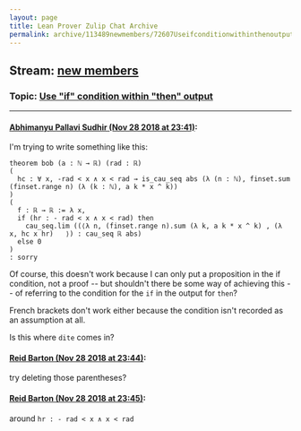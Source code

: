 ```yaml
---
layout: page
title: Lean Prover Zulip Chat Archive 
permalink: archive/113489newmembers/72607Useifconditionwithinthenoutput.html
---
```


## Stream: [new members](index.html)
### Topic: [Use "if" condition within "then" output](72607Useifconditionwithinthenoutput.html)

---

#### [Abhimanyu Pallavi Sudhir (Nov 28 2018 at 23:41)](https://leanprover.zulipchat.com/#narrow/stream/113489-new%20members/topic/Use%20%22if%22%20condition%20within%20%22then%22%20output/near/148749574):
I'm trying to write something like this:

```lean
theorem bob (a : ℕ → ℝ) (rad : ℝ)
(
  hc : ∀ x, -rad < x ∧ x < rad → is_cau_seq abs (λ (n : ℕ), finset.sum (finset.range n) (λ (k : ℕ), a k * x ^ k))
)
(
  f : ℝ → ℝ := λ x, 
  if (hr : - rad < x ∧ x < rad) then
    cau_seq.lim ((⟨λ n, (finset.range n).sum (λ k, a k * x ^ k) , (λ x, hc x hr)   ⟩) : cau_seq ℝ abs)
  else 0
)
: sorry
```
Of course, this doesn't work because I can only put a proposition in the if condition, not a proof -- but shouldn't there be some way of achieving this -- of referring to the condition for the `if` in the output for `then`?

French brackets don't work either because the condition isn't recorded as an assumption at all.

Is this where `dite` comes in?

#### [Reid Barton (Nov 28 2018 at 23:44)](https://leanprover.zulipchat.com/#narrow/stream/113489-new%20members/topic/Use%20%22if%22%20condition%20within%20%22then%22%20output/near/148749758):
try deleting those parentheses?

#### [Reid Barton (Nov 28 2018 at 23:45)](https://leanprover.zulipchat.com/#narrow/stream/113489-new%20members/topic/Use%20%22if%22%20condition%20within%20%22then%22%20output/near/148749765):
around `hr : - rad < x ∧ x < rad`

